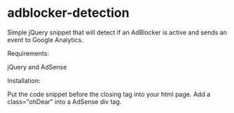 # adblocker-detection

Simple jQuery snippet that will detect if an AdBlocker is active and sends an event to Google Analytics.

Requirements:

jQuery and AdSense

Installation:

Put the code snippet before the closing </body> tag into your html page.
Add a class="ohDear" into a AdSense div tag.
